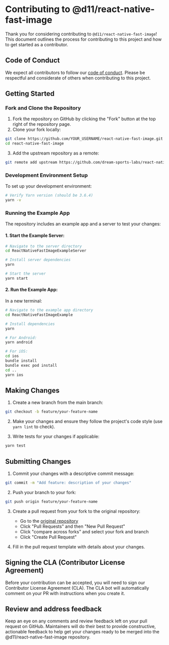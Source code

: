 # Contributing to @d11/react-native-fast-image

Thank you for considering contributing to `@d11/react-native-fast-image`! This document outlines the process for contributing to this project and how to get started as a contributor.

## Code of Conduct

We expect all contributors to follow our [code of conduct](CODE_OF_CONDUCT.md). Please be respectful and considerate of others when contributing to this project.

## Getting Started

### Fork and Clone the Repository

1. Fork the repository on GitHub by clicking the "Fork" button at the top right of the repository page.
2. Clone your fork locally:
```bash
git clone https://github.com/YOUR_USERNAME/react-native-fast-image.git
cd react-native-fast-image
```
3. Add the upstream repository as a remote:
```bash
git remote add upstream https://github.com/dream-sports-labs/react-native-fast-image.git
```

### Development Environment Setup

To set up your development environment:

```bash
# Verify Yarn version (should be 3.6.4)
yarn -v
```

### Running the Example App

The repository includes an example app and a server to test your changes:

#### 1. Start the Example Server:
```bash
# Navigate to the server directory
cd ReactNativeFastImageExampleServer

# Install server dependencies
yarn

# Start the server
yarn start
```

#### 2. Run the Example App:

In a new terminal:

```bash
# Navigate to the example app directory
cd ReactNativeFastImageExample

# Install dependencies
yarn

# For Android:
yarn android

# For iOS:
cd ios
bundle install
bundle exec pod install
cd ..
yarn ios
```

## Making Changes

1. Create a new branch from the main branch:
```bash
git checkout -b feature/your-feature-name
```

2. Make your changes and ensure they follow the project's code style (use `yarn lint` to check).

3. Write tests for your changes if applicable:
```bash
yarn test
```

## Submitting Changes

1. Commit your changes with a descriptive commit message:
```bash
git commit -m "Add feature: description of your changes"
```

2. Push your branch to your fork:
```bash
git push origin feature/your-feature-name
```

3. Create a pull request from your fork to the original repository:
   - Go to the [original repository](https://github.com/dream-sports-labs/react-native-fast-image)
   - Click "Pull Requests" and then "New Pull Request"
   - Click "compare across forks" and select your fork and branch
   - Click "Create Pull Request"

4. Fill in the pull request template with details about your changes.

## Signing the CLA (Contributor License Agreement)

Before your contribution can be accepted, you will need to sign our Contributor License Agreement (CLA). The CLA bot will automatically comment on your PR with instructions when you create it.

## Review and address feedback

Keep an eye on any comments and review feedback left on your pull request on GitHub. Maintainers will do their best to provide constructive, actionable feedback to help get your changes ready to be merged into the @d11/react-native-fast-image repository.